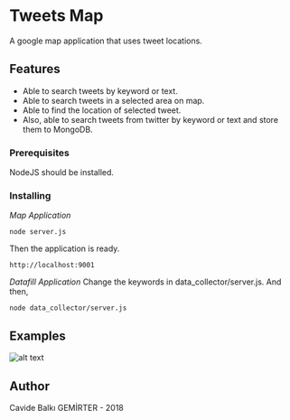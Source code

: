 # Tweets Map

A google map application that uses tweet locations.

## Features
- Able to search tweets by keyword or text.
- Able to search tweets in a selected area on map.
- Able to find the location of selected tweet.
- Also, able to search tweets from twitter by keyword or text and store them to MongoDB.

### Prerequisites

NodeJS should be installed.

### Installing
*Map Application*
```
node server.js
```
Then the application is ready.
```
http://localhost:9001
```

*Datafill Application*
Change the keywords in data_collector/server.js.
And then,
```
node data_collector/server.js
```

## Examples
![alt text](http://url/to/img.png)

## Author
Cavide Balkı GEMİRTER - 2018
